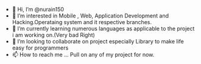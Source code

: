 - 👋 Hi, I’m @nurain150
- 👀 I’m interested in Mobile , Web, Application Development and Hacking.Operataing system and it respective branches.
- 🌱 I’m currently learning numerous languages as applicable to the project i am working on.(Very bad Right)
- 💞️ I’m looking to collaborate on  project especially Library to make life easy for programmers
- 📫 How to reach me ... Pull on any of my project for now.

<!---
nurain150/nurain150 is a ✨ special ✨ repository because its `README.md` (this file) appears on your GitHub profile.
You can click the Preview link to take a look at your changes.
--->
